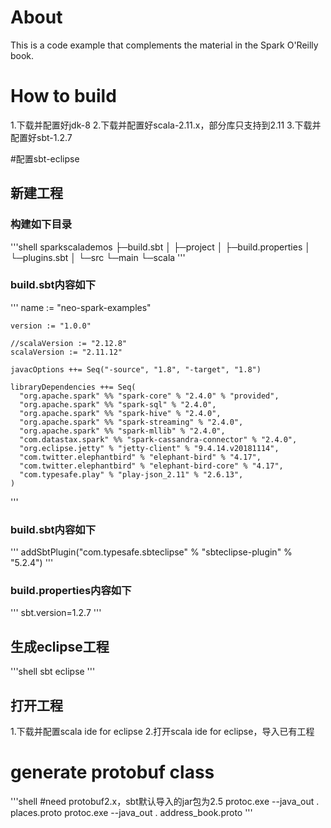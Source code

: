 # About
This is a code example that complements the material in the Spark O'Reilly book. 


# How to build
1.下载并配置好jdk-8
2.下载并配置好scala-2.11.x，部分库只支持到2.11
3.下载并配置好sbt-1.2.7


#配置sbt-eclipse
## 新建工程
### 构建如下目录
'''shell
    sparkscalademos
    ├─build.sbt
    │
    ├─project
    │  ├─build.properties
    │  └─plugins.sbt
    │
    └─src
       └─main
           └─scala
'''

### build.sbt内容如下

'''
	name := "neo-spark-examples"
	
	version := "1.0.0"
	
	//scalaVersion := "2.12.8"
	scalaVersion := "2.11.12"
	
	javacOptions ++= Seq("-source", "1.8", "-target", "1.8")
	
	libraryDependencies ++= Seq(
	  "org.apache.spark" %% "spark-core" % "2.4.0" % "provided",
	  "org.apache.spark" %% "spark-sql" % "2.4.0",
	  "org.apache.spark" %% "spark-hive" % "2.4.0",
	  "org.apache.spark" %% "spark-streaming" % "2.4.0",
	  "org.apache.spark" %% "spark-mllib" % "2.4.0",
	  "com.datastax.spark" %% "spark-cassandra-connector" % "2.4.0",
	  "org.eclipse.jetty" % "jetty-client" % "9.4.14.v20181114",
	  "com.twitter.elephantbird" % "elephant-bird" % "4.17",
	  "com.twitter.elephantbird" % "elephant-bird-core" % "4.17",
	  "com.typesafe.play" % "play-json_2.11" % "2.6.13",
	)

'''

### build.sbt内容如下
'''
	addSbtPlugin("com.typesafe.sbteclipse" % "sbteclipse-plugin" % "5.2.4")
'''

### build.properties内容如下
'''
	sbt.version=1.2.7
'''

## 生成eclipse工程
'''shell
sbt eclipse
'''

## 打开工程
1.下载并配置scala ide for eclipse 
2.打开scala ide for eclipse，导入已有工程


# generate protobuf class
'''shell
#need protobuf2.x，sbt默认导入的jar包为2.5
protoc.exe --java_out . places.proto
protoc.exe --java_out . address_book.proto
'''